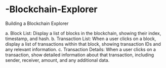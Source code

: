 # -Blockchain-Explorer
Building a Blockchain Explorer

a. Block List: Display a list of blocks in the blockchain, showing their index, timestamp, and hash.
b. Transaction List: When a user clicks on a block, display a list of transactions within that block, showing transaction IDs and any relevant information.
c. Transaction Details: When a user clicks on a transaction, show detailed information about that transaction, including sender, receiver, amount, and any additional data.